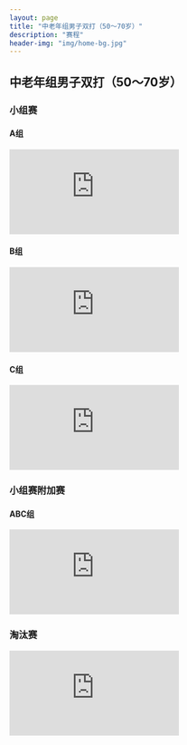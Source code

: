 ```yaml
---
layout: page
title: "中老年组男子双打（50～70岁）"
description: "赛程"
header-img: "img/home-bg.jpg"
---
```


<h2><p class="text-center">中老年组男子双打（50～70岁）</p></h2>

<h3>小组赛</h3>

<h4>A组</h4>
<div class="embed-responsive embed-responsive-16by9">
  <iframe class="embed-responsive-item" src="http://actc.challonge.com/2016sdouble_a/module?show_standings=1&tab=standings" frameborder="0" allowtransparency="true"></iframe>
</div>

<h4>B组</h4>
<div class="embed-responsive embed-responsive-16by9">
  <iframe class="embed-responsive-item" src="http://actc.challonge.com/2016sdouble_b/module?show_standings=1&tab=standings" frameborder="0" allowtransparency="true"></iframe>
</div>

<h4>C组</h4>
<div class="embed-responsive embed-responsive-16by9">
  <iframe class="embed-responsive-item" src="http://actc.challonge.com/2016sdouble_c/module?show_standings=1&tab=standings" frameborder="0" allowtransparency="true"></iframe>
</div>

<h3>小组赛附加赛</h3>

<h4>ABC组</h4>
<div class="embed-responsive embed-responsive-16by9">
  <iframe class="embed-responsive-item" src="http://actc.challonge.com/2016sdouble_abc/module?show_standings=1&tab=standings" frameborder="0" allowtransparency="true"></iframe>
</div>

<h3>淘汰赛</h3>

<div class="embed-responsive embed-responsive-16by9">
  <iframe class="embed-responsive-item" src="http://actc.challonge.com/2016sdouble_final/module" frameborder="0" allowtransparency="true"></iframe>
</div>


